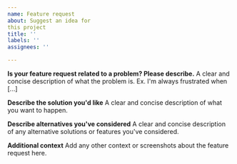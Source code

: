 ```yaml
---
name: Feature request
about: Suggest an idea for
this project
title: ''
labels: ''
assignees: ''

---
```


**Is your feature request
related to a problem? Please
describe.**
A clear and concise
description of what the
problem is. Ex. I'm always
frustrated when [...]

**Describe the solution you'd
like**
A clear and concise
description of what you want
to happen.

**Describe alternatives you've
considered**
A clear and concise
description of any alternative
solutions or features you've
considered.

**Additional context**
Add any other context or
screenshots about the feature
request here.
